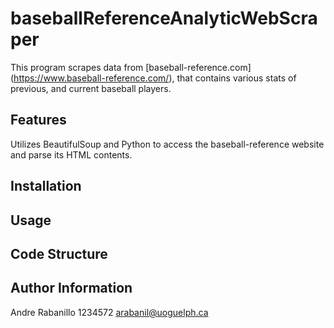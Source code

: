 # baseballReferenceAnalyticWebScraper

This program scrapes data from [baseball-reference.com] (https://www.baseball-reference.com/), that contains various 
stats of previous, and current baseball players. 

## Features

Utilizes BeautifulSoup and Python to access the baseball-reference website and parse its HTML contents.

##  Installation


## Usage


##  Code Structure

## Author Information
Andre Rabanillo 1234572 arabanil@uoguelph.ca
